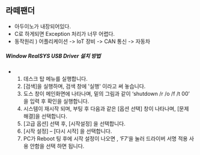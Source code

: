 ## 라떼팬더

- 아두이노가 내장되어있다. 
- C로 하게되면 Exception 처리가 너무 어렵다. 
- 동작원리 ) 어플리케이션 -> IoT 장비 -> CAN 통신 -> 자동차 

##### Window RealSYS USB Driver 설치 방법

- 1. 데스크 탑 메뉴를 실행합니다. 
  2. [검색]을 실행하며, 검색 창에 '실행' 이라고 써 놓습니다.
  3. 도스 창이 메인화면에 나타나며, 밑의 그림과 같이 ‘shutdown /r /o /f /t 00’ 을 입력 후 확인을 실행합니다.
  4. 시스템이 재시작 되며, 부팅 후 다음과 같은 [옵션 선택] 창이 나타나며, [문제 해결]을 선택합니다.
  5. [고급 옵션] 선택 후, [시작설정] 을 선택합니다.
  6. [시작 설정] – [다시 시작] 을 선택합니다.
  7. PC가 Reboot 팅 후에 시작 설정이 나오면 , ‘F7’을 눌러
     드라이버 서명 적용 사용 안함을 선택 하면 됩니다.

##### 
